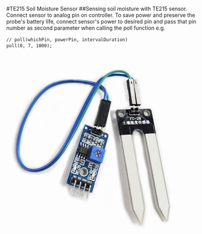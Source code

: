 #TE215 Soil Moisture Sensor
##Sensing soil moisture with TE215 sensor.
Connect sensor to analog pin on controller.
To save power and preserve the probe's battery life, connect sensor's power to desired pin and pass that pin number as second parameter when calling the poll function
e.g.
```
// poll(whichPin, powerPin, intervalDuration)
poll(0, 7, 1000); 
```
![moisture sensor and probe](soilsensor.jpg)
 
